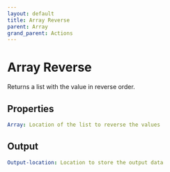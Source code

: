 ```yaml
---
layout: default
title: Array Reverse
parent: Array
grand_parent: Actions
---
```

# Array Reverse
Returns a list with the value in reverse order.

## Properties
```yaml
Array: Location of the list to reverse the values
```

## Output
```yaml
Output-location: Location to store the output data
```
